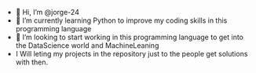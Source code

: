 - 👋 Hi, I’m @jorge-24
- 🌱 I’m currently learning Python to improve my coding skills in this programming language 
- 💞️ I’m looking to start working in this programming language to get into the DataScience world and MachineLeaning 
- I Will leting my projects in the repository just to the people get solutions with then.

<!---
jorge-24/jorge-24 is a ✨ special ✨ repository because its `README.md` (this file) appears on your GitHub profile.
You can click the Preview link to take a look at your changes.
--->
